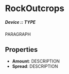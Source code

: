 # RockOutcrops
##### Device :: TYPE

PARAGRAPH

## Properties

- **Amount**: DESCRIPTION
- **Spread**: DESCRIPTION



